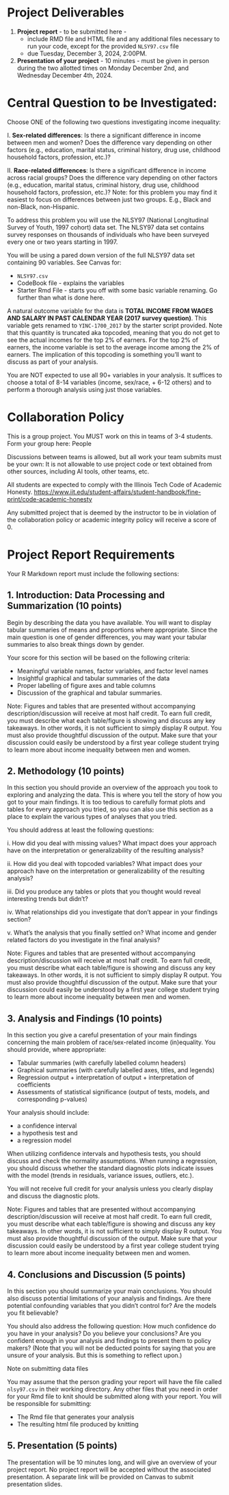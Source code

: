 # Project Deliverables

1. **Project report** - to be submitted here -
   - include RMD file and HTML file and any additional files necessary to run your code, except for the provided `NLSY97.csv` file
   - due Tuesday, December 3, 2024, 2:00PM.
2. **Presentation of your project** - 10 minutes - must be given in person during the two allotted times on Monday December 2nd, and Wednesday December 4th, 2024.

# Central Question to be Investigated:

Choose ONE of the following two questions investigating income inequality:

I. **Sex-related differences**: Is there a significant difference in income between men and women? Does the difference vary depending on other factors (e.g., education, marital status, criminal history, drug use, childhood household factors, profession, etc.)?

II. **Race-related differences**: Is there a significant difference in income across racial groups? Does the difference vary depending on other factors (e.g., education, marital status, criminal history, drug use, childhood household factors, profession, etc.)? Note: for this problem you may find it easiest to focus on differences between just two groups. E.g., Black and non-Black, non-Hispanic.

To address this problem you will use the NLSY97 (National Longitudinal Survey of Youth, 1997 cohort) data set. The NLSY97 data set contains survey responses on thousands of individuals who have been surveyed every one or two years starting in 1997.

You will be using a pared down version of the full NLSY97 data set containing 90 variables.
See Canvas for:
- `NLSY97.csv`
- CodeBook file - explains the variables
- Starter Rmd File - starts you off with some basic variable renaming. Go further than what is done here.

A natural outcome variable for the data is **TOTAL INCOME FROM WAGES AND SALARY IN PAST CALENDAR YEAR (2017 survey question)**. This variable gets renamed to `YINC-1700_2017` by the starter script provided. Note that this quantity is truncated aka topcoded, meaning that you do not get to see the actual incomes for the top 2% of earners. For the top 2% of earners, the income variable is set to the average income among the 2% of earners. The implication of this topcoding is something you’ll want to discuss as part of your analysis.

You are NOT expected to use all 90+ variables in your analysis. It suffices to choose a total of 8-14 variables (income, sex/race, + 6-12 others) and to perform a thorough analysis using just those variables.

# Collaboration Policy

This is a group project. You MUST work on this in teams of 3-4 students. Form your group here: People

Discussions between teams is allowed, but all work your team submits must be your own: It is not allowable to use project code or text obtained from other sources, including AI tools, other teams, etc.

All students are expected to comply with the Illinois Tech Code of Academic Honesty. 
https://www.iit.edu/student-affairs/student-handbook/fine-print/code-academic-honesty

Any submitted project that is deemed by the instructor to be in violation of the collaboration policy or academic integrity policy will receive a score of 0.

# Project Report Requirements

Your R Markdown report must include the following sections:

## 1. Introduction: Data Processing and Summarization (10 points)

Begin by describing the data you have available. You will want to display tabular summaries of means and proportions where appropriate. Since the main question is one of gender differences, you may want your tabular summaries to also break things down by gender.

Your score for this section will be based on the following criteria:
- Meaningful variable names, factor variables, and factor level names
- Insightful graphical and tabular summaries of the data
- Proper labelling of figure axes and table columns
- Discussion of the graphical and tabular summaries.

Note: Figures and tables that are presented without accompanying description/discussion will receive at most half credit. To earn full credit, you must describe what each table/figure is showing and discuss any key takeaways. In other words, it is not sufficient to simply display R output. You must also provide thoughtful discussion of the output. Make sure that your discussion could easily be understood by a first year college student trying to learn more about income inequality between men and women.

## 2. Methodology (10 points)

In this section you should provide an overview of the approach you took to exploring and analyzing the data. This is where you tell the story of how you got to your main findings. It is too tedious to carefully format plots and tables for every approach you tried, so you can also use this section as a place to explain the various types of analyses that you tried.

You should address at least the following questions:

i. How did you deal with missing values? What impact does your approach have on the interpretation or generalizability of the resulting analysis?

ii. How did you deal with topcoded variables? What impact does your approach have on the interpretation or generalizability of the resulting analysis?

iii. Did you produce any tables or plots that you thought would reveal interesting trends but didn’t?

iv. What relationships did you investigate that don’t appear in your findings section?

v. What’s the analysis that you finally settled on? What income and gender related factors do you investigate in the final analysis?

Note: Figures and tables that are presented without accompanying description/discussion will receive at most half credit. To earn full credit, you must describe what each table/figure is showing and discuss any key takeaways. In other words, it is not sufficient to simply display R output. You must also provide thoughtful discussion of the output. Make sure that your discussion could easily be understood by a first year college student trying to learn more about income inequality between men and women.

## 3. Analysis and Findings (10 points)

In this section you give a careful presentation of your main findings concerning the main problem of race/sex-related income (in)equality. You should provide, where appropriate:

- Tabular summaries (with carefully labelled column headers)
- Graphical summaries (with carefully labelled axes, titles, and legends)
- Regression output + interpretation of output + interpretation of coefficients
- Assessments of statistical significance (output of tests, models, and corresponding p-values)

Your analysis should include:
- a confidence interval 
- a hypothesis test and 
- a regression model

When utilizing confidence intervals and hypothesis tests, you should discuss and check the normality assumptions.
When running a regression, you should discuss whether the standard diagnostic plots indicate issues with the model (trends in residuals, variance issues, outliers, etc.). 

You will not receive full credit for your analysis unless you clearly display and discuss the diagnostic plots.

Note: Figures and tables that are presented without accompanying description/discussion will receive at most half credit. To earn full credit, you must describe what each table/figure is showing and discuss any key takeaways. In other words, it is not sufficient to simply display R output. You must also provide thoughtful discussion of the output. Make sure that your discussion could easily be understood by a first year college student trying to learn more about income inequality between men and women.

## 4. Conclusions and Discussion (5 points)

In this section you should summarize your main conclusions. You should also discuss potential limitations of your analysis and findings. Are there potential confounding variables that you didn’t control for? Are the models you fit believable?

You should also address the following question: How much confidence do you have in your analysis? Do you believe your conclusions? Are you confident enough in your analysis and findings to present them to policy makers? 
(Note that you will not be deducted points for saying that you are unsure of your analysis. But this is something to reflect upon.)

Note on submitting data files

You may assume that the person grading your report will have the file called `nlsy97.csv` in their working directory. Any other files that you need in order for your Rmd file to knit should be submitted along with your report. You will be responsible for submitting:

- The Rmd file that generates your analysis
- The resulting html file produced by knitting

## 5. Presentation (5 points)
The presentation will be 10 minutes long, and will give an overview of your project report. No project report will be accepted without the associated presentation. A separate link will be provided on Canvas to submit presentation slides.

